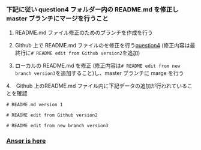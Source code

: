 ### 下記に従い question4 フォルダー内の README.md を修正し master ブランチにマージを行うこと

1.  README.md ファイル修正のためのブランチを作成を行う

2.  Github 上で README.md ファイルのを修正を行う[question4][1] (修正内容は最終行に`# README edit from Github version2`を追加)

3.  ローカルの README.md を修正 (修正内容は`# README edit from new branch version3`を追加すること)し、master ブランチに marge を行う

4.　Github 上のREADME.md ファイル内に下記データの追加が行われていることを確認

```
# README.md version 1

# README edit from Github version2

# README edit from new branch version3
```

### [Anser is here][2]

[1]: https://github.com/ryotogashi/class-material-github/blob/master/questions/question4/README.md
[2]: https://github.com/ryotogashi/class-material-github/blob/master/answers/answer4.md
